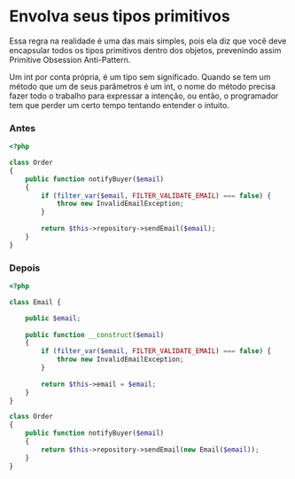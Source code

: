 # Envolva seus tipos primitivos

Essa regra na realidade é uma das mais simples, pois ela diz que você deve encapsular todos os tipos primitivos dentro dos objetos, prevenindo assim Primitive Obsession Anti-Pattern.

Um int por conta própria, é um tipo sem significado. Quando se tem um método que um de seus parâmetros é um int, o nome do método precisa fazer todo o trabalho para expressar a intenção, ou então, o programador tem que perder um certo tempo tentando entender o intuito.

### Antes

```php
<?php

class Order
{
    public function notifyBuyer($email)
    {
        if (filter_var($email, FILTER_VALIDATE_EMAIL) === false) {
            throw new InvalidEmailException;
        }
        
        return $this->repository->sendEmail($email);
    }
}
```

### Depois

```php
<?php

class Email {

    public $email;
    
    public function __construct($email)
    {
        if (filter_var($email, FILTER_VALIDATE_EMAIL) === false) {
            throw new InvalidEmailException;
        }
        
        return $this->email = $email;
    }
}

class Order
{
    public function notifyBuyer($email)
    {
        return $this->repository->sendEmail(new Email($email));
    }
}
```
